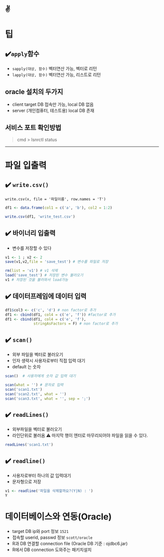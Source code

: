 :v:
---
# 팁
## :heavy_check_mark:`apply`함수 
- `sapply(대상, 함수)`
벡터연산 가능, 벡터로 리턴
- `lapply(대상, 함수)`
벡터연산 가능, 리스트로 리턴

## oracle 설치의 두가지
- client
target DB 접속만 가능, local DB 없음
- server (개인컴퓨터, 테스트용)
local DB 존재

## 서비스 포트 확인방법
>cmd > lsnrctl status


---
# 파일 입출력

## :heavy_check_mark: `write.csv()`
`write.csv(x, file = '파일이름', row.names = 'T')`

```r
df1 <- data.frame(col1 = c('a', 'b'), col2 = 1:2)

write.csv(df1, 'write_test.csv')
```

## :heavy_check_mark: 바이너리 입출력
- 변수를 저장할 수 있다
```r
v1 <- 1 ; v2 <- 2
save(v1,v2,file = 'save_test') # 변수를 파일로 저장

rm(list = 'v1') # v1 삭제
load('save_test') # 저장된 변수 불러오기
v1 # 저장된 것을 불러와서 load가능
```

## :heavy_check_mark: 데이터프레임에 데이터 입력

```r
df1$col3 <- c('c', 'd') # non factor로 추가
df1 <- cbind(df1, col4 = c('e', 'f')) #factor로 추가
df1 <- cbind(df1, col4 = c('e', 'f'),
             stringAsFactors = F) # non factor로 추가
```

## :heavy_check_mark: `scan()`
- 외부 파일을 벡터로 불러오기
- 인자 생략시 사용자로부터 직접 입력 대기
- default 는 숫자

```r
scan()  # 사용자에게 숫자 값 입력 대기

scan(what = '') # 문자로 입력
scan('scan1.txt')
scan('scan2.txt', what = '')
scan('scan3.txt', what = '', sep = ';')
```

## :heavy_check_mark: `readLines()`
- 외부파일을 벡터로 불러오기
- 라인단위로 불러옴
:warning: 마지막 행이 엔터로 마무리되어야 파일을 읽을 수 있다.
```r
readLines('scan1.txt')
```

## :heavy_check_mark: `readline()`
- 사용자로부터 하나의 값 입력대기
- 문자형으로 저장

```r
v1 <- readline('파일을 삭제할까요?(Y|N) : ')
Y
```

# 데이터베이스와 연동(Oracle)
- target DB ip와 port 정보
 `1521`
- 접속할 userid, passwd 정보
    `scott/oracle`
- R과 DB 연결할 connection file
    (Oracle DB 기준 : ojdbc6.jar)
- R에서 DB connection 도와주는 패키치설치

